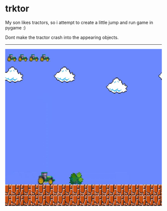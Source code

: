 # trktor

My son likes tractors, so i attempt to create a little jump and run game in pygame :)

Dont make the tractor crash into the appearing objects.

---

![Alt text](screenshot.jpg?raw=true "Title")
